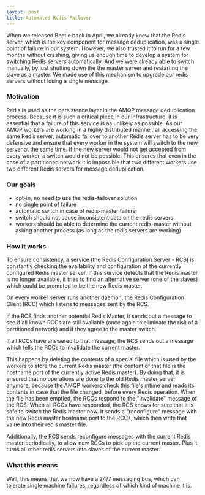 ```yaml
---
layout: post
title: Automated Redis Failover
---
```


When we released Beetle back in April, we already knew that the Redis server, which is the
key component for message deduplication, was a single point of failure in our
system. However, we also trusted it to run for a few months without crashing, giving us
enough time to develop a system for switching Redis servers automatically. And we were
already able to switch manually, by just shutting down the the master server and
restarting the slave as a master. We made use of this mechanism to upgrade our redis
servers without losing a single message.

### Motivation

Redis is used as the persistence layer in the AMQP message deduplication process. Because
it is such a critical piece in our infrastructure, it is essential that a failure of this
service is as unlikely as possible. As our AMQP workers are working in a highly
distributed manner, all accessing the same Redis server, automatic failover to another
Redis server has to be very defensive and ensure that every worker in the system will
switch to the new server at the same time. If the new server would not get accepted from
every worker, a switch would not be possible. This ensures that even in the case of a
partitioned network it is impossible that two different workers use two different Redis
servers for message deduplication.

### Our goals

* opt-in, no need to use the redis-failover solution
* no single point of failure
* automatic switch in case of redis-master failure
* switch should not cause inconsistent data on the redis servers
* workers should be able to determine the current redis-master without asking
  another process (as long as the redis servers are working)

### How it works

To ensure consistency, a service (the Redis Configuration Server - RCS) is constantly
checking the availability and configuration of the currently configured Redis master
server. If this service detects that the Redis master is no longer available, it tries to
find an alternative server (one of the slaves) which could be promoted to be the new Redis
master.

On every worker server runs another daemon, the Redis Configuration Client (RCC) which
listens to messages sent by the RCS.

If the RCS finds another potential Redis Master, it sends out a message to see if all
known RCCs are still available (once again to eliminate the risk of a partitioned network)
and if they agree to the master switch.

If all RCCs have answered to that message, the RCS sends out a message which tells the
RCCs to invalidate the current master.

This happens by deleting the contents of a special file which is used by the workers to
store the current Redis master (the content of that file is the hostname:port of the
currently active Redis master). By doing that, it is ensured that no operations are done
to the old Redis master server anymore, because the AMQP workers check this file's mtime
and reads its contents in case that the file changed, before every Redis operation. When
the file has been emptied, the RCCs respond to the "invalidate" message of the RCS. When
all RCCs have responded, the RCS knows for sure that it is safe to switch the Redis master
now. It sends a "reconfigure" message with the new Redis master hostname:port to the RCCs,
which then write that value into their redis master file.

Additionally, the RCS sends reconfigure messages with the current Redis master
periodically, to allow new RCCs to pick up the current master. Plus it turns
all other redis servers into slaves of the current master.

### What this means

Well, this means that we now have a 24/7 messaging bus, which can tolerate single machine
failures, regardless of which kind of machine it is.

